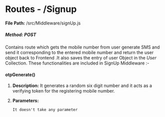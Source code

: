 # Routes - /Signup

**File Path:**  /src/Middleware/signUp.js

##### Method: POST

Contains route which gets the mobile number from user generate SMS and send it corresponding to the entered mobile number and return the user object back to Frontend  .It also saves the entry of user Object in the _User_ Collection. These functionalities are included in SignUp Middleware :-

#### otpGenerate\(\)

1. **Description:**
   It generates a random six digit number and it acts as a verifying token for the registering mobile number.
2. **Parameters:**

   ```
   It doesn't take any parameter
   ```
